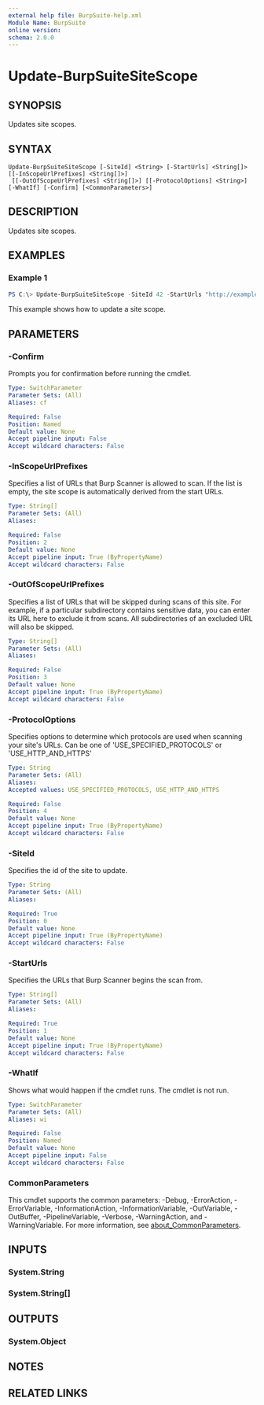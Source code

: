 ```yaml
---
external help file: BurpSuite-help.xml
Module Name: BurpSuite
online version:
schema: 2.0.0
---
```


# Update-BurpSuiteSiteScope

## SYNOPSIS
Updates site scopes.

## SYNTAX

```
Update-BurpSuiteSiteScope [-SiteId] <String> [-StartUrls] <String[]> [[-InScopeUrlPrefixes] <String[]>]
 [[-OutOfScopeUrlPrefixes] <String[]>] [[-ProtocolOptions] <String>] [-WhatIf] [-Confirm] [<CommonParameters>]
```

## DESCRIPTION
Updates site scopes.

## EXAMPLES

### Example 1
```powershell
PS C:\> Update-BurpSuiteSiteScope -SiteId 42 -StartUrls "http://example.com" -OutOfScopeUrlPrefixes "http://example.com/foo"
```

This example shows how to update a site scope.

## PARAMETERS

### -Confirm
Prompts you for confirmation before running the cmdlet.

```yaml
Type: SwitchParameter
Parameter Sets: (All)
Aliases: cf

Required: False
Position: Named
Default value: None
Accept pipeline input: False
Accept wildcard characters: False
```

### -InScopeUrlPrefixes
Specifies a list of URLs that Burp Scanner is allowed to scan. If the list is empty, the site scope is automatically derived from the start URLs.

```yaml
Type: String[]
Parameter Sets: (All)
Aliases:

Required: False
Position: 2
Default value: None
Accept pipeline input: True (ByPropertyName)
Accept wildcard characters: False
```

### -OutOfScopeUrlPrefixes
Specifies a list of URLs that will be skipped during scans of this site. For example, if a particular subdirectory contains sensitive data, you can enter its URL here to exclude it from scans. All subdirectories of an excluded URL will also be skipped.

```yaml
Type: String[]
Parameter Sets: (All)
Aliases:

Required: False
Position: 3
Default value: None
Accept pipeline input: True (ByPropertyName)
Accept wildcard characters: False
```

### -ProtocolOptions
Specifies options to determine which protocols are used when scanning your site's URLs. Can be one of 'USE_SPECIFIED_PROTOCOLS' or 'USE_HTTP_AND_HTTPS'

```yaml
Type: String
Parameter Sets: (All)
Aliases:
Accepted values: USE_SPECIFIED_PROTOCOLS, USE_HTTP_AND_HTTPS

Required: False
Position: 4
Default value: None
Accept pipeline input: True (ByPropertyName)
Accept wildcard characters: False
```

### -SiteId
Specifies the id of the site to update.

```yaml
Type: String
Parameter Sets: (All)
Aliases:

Required: True
Position: 0
Default value: None
Accept pipeline input: True (ByPropertyName)
Accept wildcard characters: False
```

### -StartUrls
Specifies the URLs that Burp Scanner begins the scan from.

```yaml
Type: String[]
Parameter Sets: (All)
Aliases:

Required: True
Position: 1
Default value: None
Accept pipeline input: True (ByPropertyName)
Accept wildcard characters: False
```

### -WhatIf
Shows what would happen if the cmdlet runs.
The cmdlet is not run.

```yaml
Type: SwitchParameter
Parameter Sets: (All)
Aliases: wi

Required: False
Position: Named
Default value: None
Accept pipeline input: False
Accept wildcard characters: False
```

### CommonParameters
This cmdlet supports the common parameters: -Debug, -ErrorAction, -ErrorVariable, -InformationAction, -InformationVariable, -OutVariable, -OutBuffer, -PipelineVariable, -Verbose, -WarningAction, and -WarningVariable. For more information, see [about_CommonParameters](http://go.microsoft.com/fwlink/?LinkID=113216).

## INPUTS

### System.String

### System.String[]

## OUTPUTS

### System.Object
## NOTES

## RELATED LINKS
